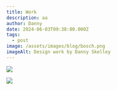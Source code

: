 ```yaml
---
title: Work
description: aa
author: Danny
date: 2024-06-03T09:38:00.000Z
tags:
  - post
image: /assets/images/blog/bosch.png
imageAlt: Design work by Danny Skelley
---
```

![](/assets/images/blog/contigo.png)

![](/assets/images/blog/constellation.png)
